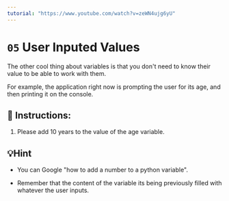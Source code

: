 ```yaml
---
tutorial: "https://www.youtube.com/watch?v=zeWN4ujg6yU"
---
```


# `05` User Inputed Values

The other cool thing about variables is that you don't need to know their value to be able to work with them.

For example, the application right now is prompting the user for its age, and then printing it on the console.

## 📝 Instructions:

1. Please add 10 years to the value of the age variable.

## 💡Hint

+ You can Google "how to add a number to a python variable".

+ Remember that the content of the variable its being previously filled with whatever the user inputs.